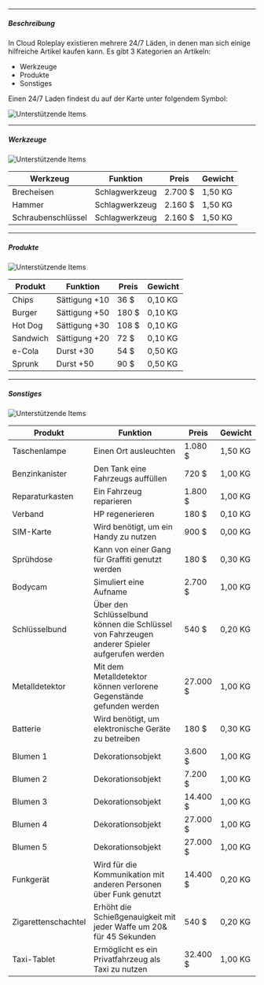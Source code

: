 -------------------------------

##### Beschreibung
In Cloud Roleplay existieren mehrere 24/7 Läden, in denen man sich einige hilfreiche Artikel kaufen kann. 
Es gibt 3 Kategorien an Artikeln:

- Werkzeuge
- Produkte
- Sonstiges

Einen 24/7 Laden findest du auf der Karte unter folgendem Symbol:

![Unterstützende Items](../assets/images/supporting-items/store/247.jpg)

-------------------------------

##### Werkzeuge
![Unterstützende Items](../assets/images/supporting-items/store/shop1.jpg)

| Werkzeug | Funktion | Preis | Gewicht |
| ------ | ------ | ------ | ------ |
| Brecheisen | Schlagwerkzeug | 2.700 $ | 1,50 KG |
| Hammer | Schlagwerkzeug | 2.160 $ | 1,50 KG |
| Schraubenschlüssel | Schlagwerkzeug | 2.160 $ | 1,50 KG |

-------------------------------

##### Produkte
![Unterstützende Items](../assets/images/supporting-items/store/shop2.jpg)

| Produkt | Funktion | Preis | Gewicht |
| ------ | ------ | ------ | ------ |
| Chips | Sättigung +10 | 36 $ | 0,10 KG |
| Burger | Sättigung +50 | 180 $ | 0,10 KG |
| Hot Dog | Sättigung +30 | 108 $ | 0,10 KG |
| Sandwich | Sättigung +20 | 72 $ | 0,10 KG |
| e-Cola | Durst +30 | 54 $ | 0,50 KG |
| Sprunk | Durst +50 | 90 $ | 0,50 KG |

-------------------------------

##### Sonstiges
![Unterstützende Items](../assets/images/supporting-items/store/shop3.jpg)

| Produkt | Funktion | Preis | Gewicht |
| ------ | ------ | ------ | ------ |
| Taschenlampe | Einen Ort ausleuchten | 1.080 $ | 1,50 KG |
| Benzinkanister | Den Tank eine Fahrzeugs auffüllen | 720 $ | 1,00 KG |
| Reparaturkasten | Ein Fahrzeug reparieren | 1.800 $ | 1,00 KG |
| Verband | HP regenerieren | 180 $ | 0,10 KG |
| SIM-Karte | Wird benötigt, um ein Handy zu nutzen | 900 $ | 0,00 KG |
| Sprühdose | Kann von einer Gang für Graffiti genutzt werden | 180 $ | 0,30 KG |
| Bodycam | Simuliert eine Aufname | 2.700 $ | 1,00 KG |
| Schlüsselbund | Über den Schlüsselbund können die Schlüssel von Fahrzeugen anderer Spieler aufgerufen werden | 540 $ | 0,20 KG |
| Metalldetektor | Mit dem Metalldetektor können verlorene Gegenstände gefunden werden | 27.000 $ | 1,00 KG |
| Batterie | Wird benötigt, um elektronische Geräte zu betreiben | 180 $ | 0,30 KG |
| Blumen 1 | Dekorationsobjekt | 3.600 $ | 1,00 KG |
| Blumen 2 | Dekorationsobjekt | 7.200 $ | 1,00 KG |
| Blumen 3 | Dekorationsobjekt | 14.400 $ | 1,00 KG |
| Blumen 4 | Dekorationsobjekt | 27.000 $ | 1,00 KG |
| Blumen 5 | Dekorationsobjekt | 27.000 $ | 1,00 KG |
| Funkgerät | Wird für die Kommunikation mit anderen Personen über Funk genutzt | 14.400 $ | 0,20 KG |
| Zigarettenschachtel | Erhöht die Schießgenauigkeit mit jeder Waffe um 20& für 45 Sekunden | 540 $ | 0,20 KG |
| Taxi-Tablet | Ermöglicht es ein Privatfahrzeug als Taxi zu nutzen | 32.400 $ | 1,00 KG |


